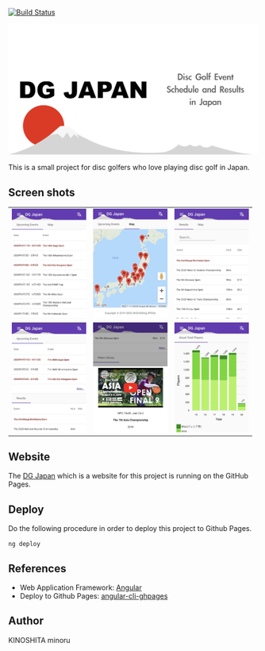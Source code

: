[![Build Status](https://travis-ci.org/jpdga-shizuoka/ssa-round-ratings.svg?branch=master)](https://travis-ci.org/jpdga-shizuoka/ssa-round-ratings)

![DG JAPAN](src/assets/img/DGJAPAN.png)

This is a small project for disc golfers who love playing disc golf in Japan.

## Screen shots

<table>
  <tbody>
    <tr>
      <td><img src="screenshots/IMG_2797.jpeg" alt="Top page" height="221" width="150">
      <td><img src="screenshots/IMG_2798.jpeg" alt="Top page" height="221" width="150">
      <td><img src="screenshots/IMG_2799.jpeg" alt="Top page" height="221" width="150">
    </tr>
    <tr>
      <td><img src="screenshots/IMG_2800.jpeg" alt="Top page" height="221" width="150">
      <td><img src="screenshots/IMG_2801.jpeg" alt="Top page" height="221" width="150">
      <td><img src="screenshots/IMG_2802.jpeg" alt="Top page" height="221" width="150">
    </tr>
  </tbody>
</table>

## Website

The [DG Japan](https://jpdga-shizuoka.github.io/ssa-round-ratings/) which is a website for this project is running on the GitHub Pages.

## Deploy

Do the following procedure in order to deploy this project to Github Pages.

```shell
ng deploy
```

## References

* Web Application Framework: [Angular](https://angular.io)
* Deploy to Github Pages: [angular-cli-ghpages](https://github.com/angular-schule/angular-cli-ghpages)

## Author
KINOSHITA minoru
